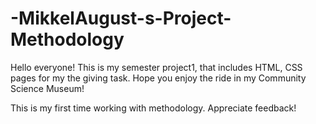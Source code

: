 # -MikkelAugust-s-Project-Methodology

Hello everyone!
This is my semester project1, that includes HTML, CSS pages for my the giving task. 
Hope you enjoy the ride in my Community Science Museum!

This is my first time working with methodology. Appreciate feedback!